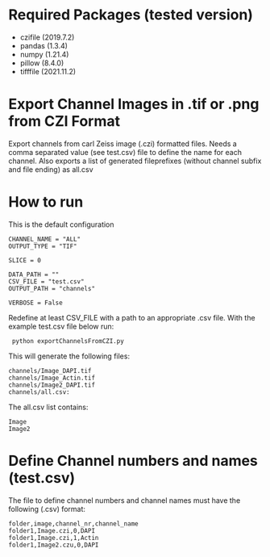 # Required Packages (tested version)
- czifile (2019.7.2) 
- pandas (1.3.4) 
- numpy (1.21.4) 
- pillow (8.4.0) 
- tifffile (2021.11.2) 


# Export Channel Images in .tif or .png from CZI Format
Export channels from carl Zeiss image (.czi) formatted files. Needs a comma separated value (see test.csv) file to define the name for each channel.
Also exports a list of generated fileprefixes (without channel subfix and file ending) as all.csv

# How to run
This is the default configuration 
```
CHANNEL_NAME = "ALL"
OUTPUT_TYPE = "TIF"

SLICE = 0

DATA_PATH = ""
CSV_FILE = "test.csv"
OUTPUT_PATH = "channels"

VERBOSE = False
```
Redefine at least CSV_FILE with a path to an appropriate .csv file.
With the example test.csv file below run:
```
 python exportChannelsFromCZI.py
```
This will generate the following files:
```
channels/Image_DAPI.tif
channels/Image_Actin.tif
channels/Image2_DAPI.tif
channels/all.csv:
```
The all.csv list contains:
```
Image
Image2
```

# Define Channel numbers and names (test.csv)
The file to define channel numbers and channel names must have the following (.csv) format:
```
folder,image,channel_nr,channel_name
folder1,Image.czi,0,DAPI
folder1,Image.czi,1,Actin
folder1,Image2.czu,0,DAPI
```


